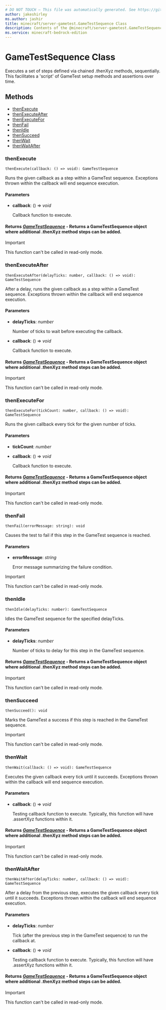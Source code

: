 ```yaml
---
# DO NOT TOUCH — This file was automatically generated. See https://github.com/mojang/minecraftapidocsgenerator to modify descriptions, examples, etc.
author: jakeshirley
ms.author: jashir
title: minecraft/server-gametest.GameTestSequence Class
description: Contents of the @minecraft/server-gametest.GameTestSequence class.
ms.service: minecraft-bedrock-edition
---
```

# GameTestSequence Class

Executes a set of steps defined via chained .thenXyz methods, sequentially. This facilitates a 'script' of GameTest setup methods and assertions over time.

## Methods
- [thenExecute](#thenexecute)
- [thenExecuteAfter](#thenexecuteafter)
- [thenExecuteFor](#thenexecutefor)
- [thenFail](#thenfail)
- [thenIdle](#thenidle)
- [thenSucceed](#thensucceed)
- [thenWait](#thenwait)
- [thenWaitAfter](#thenwaitafter)

### **thenExecute**
`
thenExecute(callback: () => void): GameTestSequence
`

Runs the given callback as a step within a GameTest sequence. Exceptions thrown within the callback will end sequence execution.

#### **Parameters**
- **callback**: () => *void*
  
  Callback function to execute.

#### **Returns** [*GameTestSequence*](GameTestSequence.md) - Returns a GameTestSequence object where additional .thenXyz method steps can be added.

> [!IMPORTANT]
> This function can't be called in read-only mode.

### **thenExecuteAfter**
`
thenExecuteAfter(delayTicks: number, callback: () => void): GameTestSequence
`

After a delay, runs the given callback as a step within a GameTest sequence. Exceptions thrown within the callback will end sequence execution.

#### **Parameters**
- **delayTicks**: *number*
  
  Number of ticks to wait before executing the callback.
- **callback**: () => *void*
  
  Callback function to execute.

#### **Returns** [*GameTestSequence*](GameTestSequence.md) - Returns a GameTestSequence object where additional .thenXyz method steps can be added.

> [!IMPORTANT]
> This function can't be called in read-only mode.

### **thenExecuteFor**
`
thenExecuteFor(tickCount: number, callback: () => void): GameTestSequence
`

Runs the given callback every tick for the given number of ticks.

#### **Parameters**
- **tickCount**: *number*
- **callback**: () => *void*
  
  Callback function to execute.

#### **Returns** [*GameTestSequence*](GameTestSequence.md) - Returns a GameTestSequence object where additional .thenXyz method steps can be added.

> [!IMPORTANT]
> This function can't be called in read-only mode.

### **thenFail**
`
thenFail(errorMessage: string): void
`

Causes the test to fail if this step in the GameTest sequence is reached.

#### **Parameters**
- **errorMessage**: *string*
  
  Error message summarizing the failure condition.

> [!IMPORTANT]
> This function can't be called in read-only mode.

### **thenIdle**
`
thenIdle(delayTicks: number): GameTestSequence
`

Idles the GameTest sequence for the specified delayTicks.

#### **Parameters**
- **delayTicks**: *number*
  
  Number of ticks to delay for this step in the GameTest sequence.

#### **Returns** [*GameTestSequence*](GameTestSequence.md) - Returns a GameTestSequence object where additional .thenXyz method steps can be added.

> [!IMPORTANT]
> This function can't be called in read-only mode.

### **thenSucceed**
`
thenSucceed(): void
`

Marks the GameTest a success if this step is reached in the GameTest sequence.

> [!IMPORTANT]
> This function can't be called in read-only mode.

### **thenWait**
`
thenWait(callback: () => void): GameTestSequence
`

Executes the given callback every tick until it succeeds. Exceptions thrown within the callback will end sequence execution.

#### **Parameters**
- **callback**: () => *void*
  
  Testing callback function to execute. Typically, this function will have .assertXyz functions within it.

#### **Returns** [*GameTestSequence*](GameTestSequence.md) - Returns a GameTestSequence object where additional .thenXyz method steps can be added.

> [!IMPORTANT]
> This function can't be called in read-only mode.

### **thenWaitAfter**
`
thenWaitAfter(delayTicks: number, callback: () => void): GameTestSequence
`

After a delay from the previous step, executes the given callback every tick until it succeeds. Exceptions thrown within the callback will end sequence execution.

#### **Parameters**
- **delayTicks**: *number*
  
  Tick (after the previous step in the GameTest sequence) to run the callback at.
- **callback**: () => *void*
  
  Testing callback function to execute. Typically, this function will have .assertXyz functions within it.

#### **Returns** [*GameTestSequence*](GameTestSequence.md) - Returns a GameTestSequence object where additional .thenXyz method steps can be added.

> [!IMPORTANT]
> This function can't be called in read-only mode.

